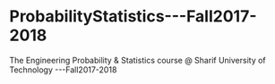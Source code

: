 # ProbabilityStatistics---Fall2017-2018
The Engineering Probability &amp; Statistics course @ Sharif University of Technology ---Fall2017-2018
